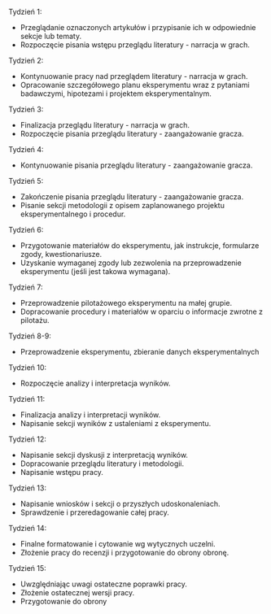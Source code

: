 Tydzień 1:
- Przeglądanie oznaczonych artykułów i przypisanie ich w odpowiednie sekcje lub tematy.  
- Rozpoczęcie pisania wstępu przeglądu literatury - narracja w grach.

Tydzień 2:  
- Kontynuowanie pracy nad przeglądem literatury - narracja w grach.
- Opracowanie szczegółowego planu eksperymentu wraz z pytaniami badawczymi, hipotezami i projektem eksperymentalnym.

Tydzień 3:
- Finalizacja przeglądu literatury - narracja w grach.
- Rozpoczęcie pisania przeglądu literatury - zaangażowanie gracza.  

Tydzień 4:
- Kontynuowanie pisania przeglądu literatury - zaangażowanie gracza.

Tydzień 5: 
- Zakończenie pisania przeglądu literatury - zaangażowanie gracza.
- Pisanie sekcji metodologii z opisem zaplanowanego projektu eksperymentalnego i procedur.

Tydzień 6:
- Przygotowanie materiałów do eksperymentu, jak instrukcje, formularze zgody, kwestionariusze.
- Uzyskanie wymaganej zgody lub zezwolenia na przeprowadzenie eksperymentu (jeśli jest takowa wymagana).

Tydzień 7:
- Przeprowadzenie pilotażowego eksperymentu na małej grupie.
- Dopracowanie procedury i materiałów w oparciu o informacje zwrotne z pilotażu.

Tydzień 8-9:
- Przeprowadzenie eksperymentu, zbieranie danych eksperymentalnych

Tydzień 10:
- Rozpoczęcie analizy i interpretacja wyników.

Tydzień 11:
- Finalizacja analizy i interpretacji wyników.
- Napisanie sekcji wyników z ustaleniami z eksperymentu.

Tydzień 12:
- Napisanie sekcji dyskusji z interpretacją wyników.
- Dopracowanie przeglądu literatury i metodologii.
- Napisanie wstępu pracy.

Tydzień 13:
- Napisanie wniosków i sekcji o przyszłych udoskonaleniach.
- Sprawdzenie i przeredagowanie całej pracy.

Tydzień 14: 
- Finalne formatowanie i cytowanie wg wytycznych uczelni.
- Złożenie pracy do recenzji i przygotowanie do obrony obronę.

Tydzień 15:
- Uwzględniając uwagi ostateczne poprawki pracy. 
- Złożenie ostatecznej wersji pracy.
- Przygotowanie do obrony